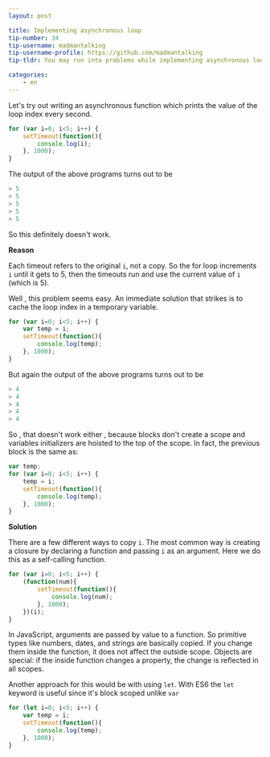 ```yaml
---
layout: post

title: Implementing asynchronous loop
tip-number: 34
tip-username: madmantalking
tip-username-profile: https://github.com/madmantalking
tip-tldr: You may run into problems while implementing asynchronous loops.

categories:
    - en
---
```


Let's try out writing an asynchronous function which prints the value of the loop index every second.

```js
for (var i=0; i<5; i++) {
	setTimeout(function(){
		console.log(i);
	}, 1000);
}  
```
The output of the above programs turns out to be

```js
> 5
> 5
> 5
> 5
> 5
```
So this definitely doesn't work.

**Reason**

Each timeout refers to the original `i`, not a copy. So the for loop increments `i` until it gets to 5, then the timeouts run and use the current value of `i` (which is 5).

Well , this problem seems easy. An immediate solution that strikes is to cache the loop index in a temporary variable.

```js
for (var i=0; i<5; i++) {
	var temp = i;
 	setTimeout(function(){
		console.log(temp);
	}, 1000);
}  
```
But again the output of the above programs turns out to be

```js
> 4
> 4
> 4
> 4
> 4
```

So , that doesn't work either , because blocks don't create a scope and variables initializers are hoisted to the top of the scope. In fact, the previous block is the same as:

```js
var temp;
for (var i=0; i<5; i++) {
 	temp = i;
	setTimeout(function(){
		console.log(temp);
  	}, 1000);
}  
```
**Solution**

There are a few different ways to copy `i`. The most common way is creating a closure by declaring a function and passing `i` as an argument. Here we do this as a self-calling function.

```js
for (var i=0; i<5; i++) {
	(function(num){
		setTimeout(function(){
			console.log(num);
		}, 1000);
	})(i);  
}  
```
In JavaScript, arguments are passed by value to a function. So primitive types like numbers, dates, and strings are basically copied. If you change them inside the function, it does not affect the outside scope. Objects are special: if the inside function changes a property, the change is reflected in all scopes.

Another approach for this would be with using `let`. With ES6 the `let` keyword is useful since it's block scoped unlike `var`

```js
for (let i=0; i<5; i++) {
	var temp = i;
 	setTimeout(function(){
		console.log(temp);
	}, 1000);
}  
```

